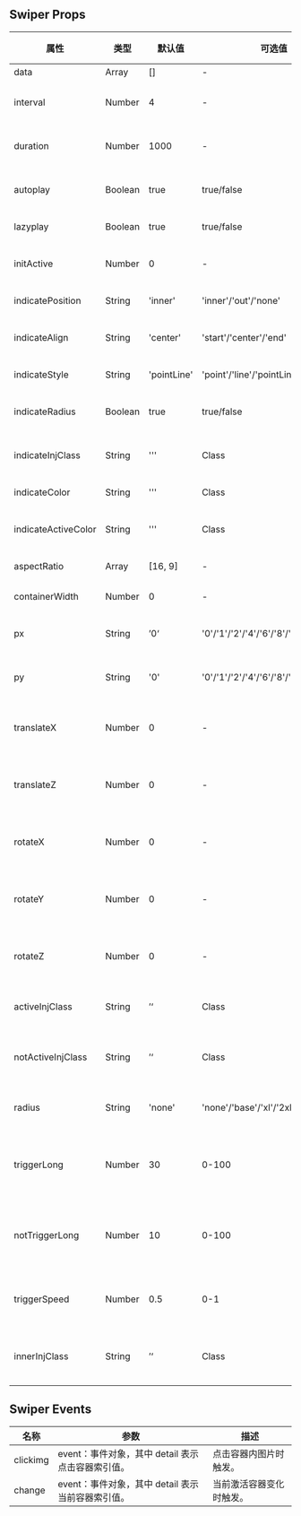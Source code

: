 ## Swiper Props

| 属性                | 类型    | 默认值      | 可选值                                 | 必传 | 说明                       |
| ------------------- | ------- | ----------- | -------------------------------------- | ---- | -------------------------- |
| data                | Array   | []          | -                                      | Y    | 数据。                     |
| interval            | Number  | 4           | -                                      | N    | 间隔时间（秒）。           |
| duration            | Number  | 1000        | -                                      | N    | 过渡时间（毫秒）。         |
| autoplay            | Boolean | true        | true/false                             | N    | 是否自动播放。             |
| lazyplay            | Boolean | true        | true/false                             | N    | 是否懒轮播。               |
| initActive          | Number  | 0           | -                                      | N    | 初始激活索引。             |
| indicatePosition    | String  | 'inner'     | 'inner'/'out'/'none'                   | N    | 指示器位置。               |
| indicateAlign       | String  | 'center'    | 'start'/'center'/'end'                 | N    | 指示器对齐方式。           |
| indicateStyle       | String  | 'pointLine' | 'point'/'line'/'pointLine'/'longLine'  | N    | 指示器样式。               |
| indicateRadius      | Boolean | true        | true/false                             | N    | 指示器是否圆角。           |
| indicateInjClass    | String  | '''         | Class                                  | N    | 指示器注入 Class。         |
| indicateColor       | String  | '''         | Class                                  | N    | 指示器颜色。               |
| indicateActiveColor | String  | '''         | Class                                  | N    | 指示器激活颜色。           |
| aspectRatio         | Array   | [16, 9]     | -                                      | N    | 容器宽高比。               |
| containerWidth      | Number  | 0           | -                                      | N    | 容器宽度。                 |
| px                  | String  | ’0‘         | '0'/'1'/'2'/'4'/'6'/'8'/'12'/'16'/'24' | N    | 容器横向内边距。           |
| py                  | String  | '0'         | '0'/'1'/'2'/'4'/'6'/'8'/'12'           | N    | 容器纵向内边距。           |
| translateX          | Number  | 0           | -                                      | N    | 未激活容器 X 方向偏移值。  |
| translateZ          | Number  | 0           | -                                      | N    | 未激活容器 Z 方向偏移值 。 |
| rotateX             | Number  | 0           | -                                      | N    | 未激活容器 X 轴旋转值。    |
| rotateY             | Number  | 0           | -                                      | N    | 未激活容器 Y 轴旋转值。    |
| rotateZ             | Number  | 0           | -                                      | N    | 未激活容器 Z 轴旋转值。    |
| activeInjClass      | String  | ’‘          | Class                                  | N    | 激活容器注入 Class。       |
| notActiveInjClass   | String  | ’‘          | Class                                  | N    | 未激活容器注入 Class。     |
| radius              | String  | 'none'      | 'none'/'base'/'xl'/'2xl'/'full'        | N    | 容器内部区域圆角。         |
| triggerLong         | Number  | 30          | 0-100                                  | N    | 始终触发的滑动距离百分比。     |
| notTriggerLong      | Number  | 10          | 0-100                                  | N    | 始终不触发的滑动距离百分比。   |
| triggerSpeed        | Number  | 0.5         | 0-1                                    | N    | 触发的滑动速度系数。       |
| innerInjClass       | String  | ’‘          | Class                                  | N    | 容器内部元素注入 Class。   |

## Swiper Events

| 名称     | 参数                                              | 描述                     |
| -------- | ------------------------------------------------- | ------------------------ |
| clickimg | event：事件对象，其中 detail 表示点击容器索引值。 | 点击容器内图片时触发。   |
| change   | event：事件对象，其中 detail 表示当前容器索引值。 | 当前激活容器变化时触发。 |
